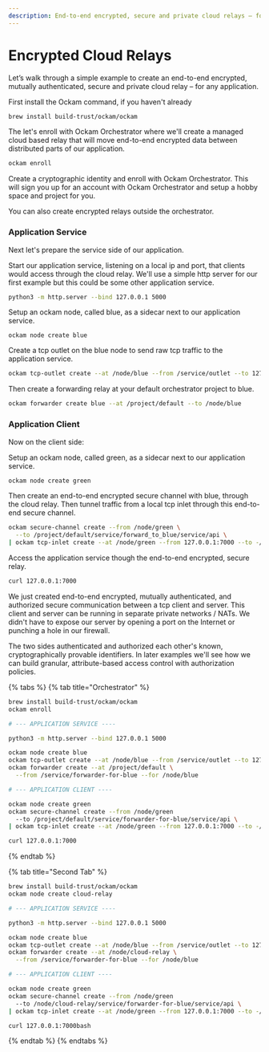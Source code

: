 ```yaml
---
description: End-to-end encrypted, secure and private cloud relays – for any application.
---
```


# Encrypted Cloud Relays

Let’s walk through a simple example to create an end-to-end encrypted, mutually authenticated, secure and private cloud relay – for any application.

First install the Ockam command, if you haven't already

```bash
brew install build-trust/ockam/ockam
```

The let's enroll with Ockam Orchestrator where we'll create a managed cloud based relay that will move end-to-end encrypted data between distributed parts of our application.

```bash
ockam enroll
```

Create a cryptographic identity and enroll with Ockam Orchestrator. This will sign you up for an account with Ockam Orchestrator and setup a hobby space and project for you.

You can also create encrypted relays outside the orchestrator.

### Application Service

Next let's prepare the service side of our application.

Start our application service, listening on a local ip and port, that clients would access through the cloud relay. We'll use a simple http server for our first example but this could be some other application service.

```bash
python3 -m http.server --bind 127.0.0.1 5000
```

Setup an ockam node, called blue, as a sidecar next to our application service.

```
ockam node create blue
```

Create a tcp outlet on the blue node to send raw tcp traffic to the application service.

```bash
ockam tcp-outlet create --at /node/blue --from /service/outlet --to 127.0.0.1:5000
```

Then create a forwarding relay at your default orchestrator project to blue.

```bash
ockam forwarder create blue --at /project/default --to /node/blue
```

### Application Client

Now on the client side:

Setup an ockam node, called green, as a sidecar next to our application service.

```bash
ockam node create green
```

Then create an end-to-end encrypted secure channel with blue, through the cloud relay. Then tunnel traffic from a local tcp inlet through this end-to-end secure channel.

```bash
ockam secure-channel create --from /node/green \
  --to /project/default/service/forward_to_blue/service/api \
| ockam tcp-inlet create --at /node/green --from 127.0.0.1:7000 --to -/service/outlet
```

Access the application service though the end-to-end encrypted, secure relay.

```bash
curl 127.0.0.1:7000
```

We just created end-to-end encrypted, mutually authenticated, and authorized secure communication between a tcp client and server. This client and server can be running in separate private networks / NATs. We didn't have to expose our server by opening a port on the Internet or punching a hole in our firewall.

The two sides authenticated and authorized each other's known, cryptographically provable identifiers. In later examples we'll see how we can build granular, attribute-based access control with authorization policies.

{% tabs %}
{% tab title="Orchestrator" %}
```bash
brew install build-trust/ockam/ockam
ockam enroll

# --- APPLICATION SERVICE ----

python3 -m http.server --bind 127.0.0.1 5000

ockam node create blue
ockam tcp-outlet create --at /node/blue --from /service/outlet --to 127.0.0.1:5000
ockam forwarder create --at /project/default \
  --from /service/forwarder-for-blue --for /node/blue

# --- APPLICATION CLIENT ----

ockam node create green
ockam secure-channel create --from /node/green 
  --to /project/default/service/forwarder-for-blue/service/api \
| ockam tcp-inlet create --at /node/green --from 127.0.0.1:7000 --to -/service/outlet

curl 127.0.0.1:7000
```
{% endtab %}

{% tab title="Second Tab" %}
```bash
brew install build-trust/ockam/ockam
ockam node create cloud-relay

# --- APPLICATION SERVICE ----

python3 -m http.server --bind 127.0.0.1 5000

ockam node create blue
ockam tcp-outlet create --at /node/blue --from /service/outlet --to 127.0.0.1:5000
ockam forwarder create --at /node/cloud-relay \
  --from /service/forwarder-for-blue --for /node/blue

# --- APPLICATION CLIENT ----

ockam node create green
ockam secure-channel create --from /node/green 
  --to /node/cloud-relay/service/forwarder-for-blue/service/api \
| ockam tcp-inlet create --at /node/green --from 127.0.0.1:7000 --to -/service/outlet

curl 127.0.0.1:7000bash
```
{% endtab %}
{% endtabs %}
